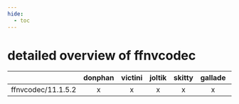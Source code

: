 ```yaml
---
hide:
  - toc
---
```


detailed overview of ffnvcodec
==============================

| |donphan|victini|joltik|skitty|gallade|accelgor|swalot|doduo|
| :---: | :---: | :---: | :---: | :---: | :---: | :---: | :---: | :---: |
|ffnvcodec/11.1.5.2|x|x|x|x|x|x|x|x|
